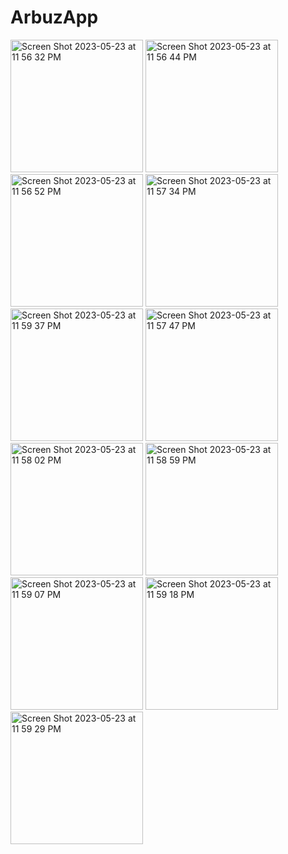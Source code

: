 # ArbuzApp
<img width="212" alt="Screen Shot 2023-05-23 at 11 56 32 PM" src="https://github.com/sessiyevat/ArbuzApp/assets/78643530/f7699f0e-8f3a-422f-b2b0-bf0f2f18bb3b">
<img width="212" alt="Screen Shot 2023-05-23 at 11 56 44 PM" src="https://github.com/sessiyevat/ArbuzApp/assets/78643530/b6a26ee2-b892-430a-9bbd-af06fac73eb1">
<img width="212" alt="Screen Shot 2023-05-23 at 11 56 52 PM" src="https://github.com/sessiyevat/ArbuzApp/assets/78643530/e1f6bc03-0dcf-4e2f-902e-31452fea2663">
<img width="212" alt="Screen Shot 2023-05-23 at 11 57 34 PM" src="https://github.com/sessiyevat/ArbuzApp/assets/78643530/55dbcc96-5f78-4506-8e17-c402f48cec76">
<img width="212" alt="Screen Shot 2023-05-23 at 11 59 37 PM" src="https://github.com/sessiyevat/ArbuzApp/assets/78643530/4bfa4317-a8d5-4ef5-8198-8408e878682a">
<img width="212" alt="Screen Shot 2023-05-23 at 11 57 47 PM" src="https://github.com/sessiyevat/ArbuzApp/assets/78643530/adb28d04-0b6a-4b92-acc5-133f939e5956">
<img width="212" alt="Screen Shot 2023-05-23 at 11 58 02 PM" src="https://github.com/sessiyevat/ArbuzApp/assets/78643530/7375d9ed-6360-431f-b948-ef276511c32d">
<img width="212" alt="Screen Shot 2023-05-23 at 11 58 59 PM" src="https://github.com/sessiyevat/ArbuzApp/assets/78643530/3672df7b-eda9-4c66-b35a-d83c70a0dba4">
<img width="212" alt="Screen Shot 2023-05-23 at 11 59 07 PM" src="https://github.com/sessiyevat/ArbuzApp/assets/78643530/aaae8d3c-e2b1-45ab-b4c3-a2aa06c7c9d1">
<img width="212" alt="Screen Shot 2023-05-23 at 11 59 18 PM" src="https://github.com/sessiyevat/ArbuzApp/assets/78643530/4e52853d-a287-4a72-a876-85fe340a644d">
<img width="212" alt="Screen Shot 2023-05-23 at 11 59 29 PM" src="https://github.com/sessiyevat/ArbuzApp/assets/78643530/387caf1d-f678-4fa1-8855-706d70a3ac5a">
